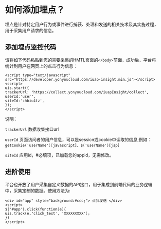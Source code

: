 # 如何添加埋点？

埋点是针对特定用户行为或事件进行捕获、处理和发送的相关技术及其实施过程，用于采集用户请求的信息。

## 添加埋点监控代码

请将如下代码粘贴到您的需要采集的HMTL页面的`</body>`前面，成功后，平台将统计到用户在网页上的点击行为信息：

```
<script type="text/javascript" src="https://developer.yonyoucloud.com/iuap-insight.min.js"></script>
<script>
uis.start({
trackerUrl: 'https://collect.yonyoucloud.com/iuapInsight/collect',
userId:'user',
siteId:'chbiu4tz',
});
</script>
``` 

说明：

`trackerUrl` 数据收集接口url

`userId` 页面访问者的用户信息，可以是session或cookie中读取的信息,例如：`getCookie('userName')[javascript]、$('userName')[jsp]`

`siteId` 应用id，#必填项，已加载您的appid，无需修改。

## 进阶使用

平台也开放了用户采集自定义数据的API接口，用于集成到前端代码的业务逻辑中，采集定制的数据。使用方法为:

```
<div id="app" style="background:#ccc;"> 点我发送 </div>
<script>
$('#app').click(function(e){
uis.track(e,'click_text', 'XXXXXXXXX');
})
</script>
```
